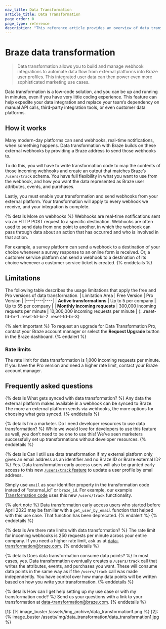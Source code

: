 ```yaml
---
nav_title: Data Transformation
article_title: Data Transformation
page_order: 0
page_type: reference
description: "This reference article provides an overview of data transformation, frequently asked questions, and product limitations."
---
```


# Braze data transformation

> Data transformation allows you to build and manage webhook integrations to automate data flow from external platforms into Braze user profiles. This integrated user data can then power even more sophisticated marketing use cases.

Data transformation is a low-code solution, and you can be up and running in minutes, even if you have very little coding experience. This feature can help expedite your data integration and replace your team’s dependency on manual API calls, third-party integration tools, or even customer data platforms.

## How it works

Many modern-day platforms can send webhooks, real-time notifications, when something happens. Data transformation with Braze builds on these external webhooks by providing a Braze address to send those webhooks to.

To do this, you will have to write transformation code to map the contents of those incoming webhooks and create an output that matches Braze’s `/users/track` schema. You have full flexibility in what you want to use from the webhook, and how you want the data represented as Braze user attributes, events, and purchases. 

Lastly, you must enable your transformation and send webhooks from your external platform. Your transformation will apply to every webhook we receive, and your integration is complete.

{% details More on webhooks %}
Webhooks are real-time notifications sent via an HTTP POST request to a specific destination. Webhooks are often used to send data from one point to another, in which the webhook can pass through data about an action that has occurred and who is involved in that action.

For example, a survey platform can send a webhook to a destination of your choice whenever a survey response to an online form is received. Or, a customer service platform can send a webhook to a destination of its choice whenever a customer service ticket is created.
{% enddetails %}

## Limitations

The following table describes the usage limitations that apply the free and Pro versions of data transformation.
| Limitation Area | Free Version | Pro Version |
|----|----|----|
| **Active transformations** | Up to 5 per company | Up to 55 per company |
| **Monthly incoming requests** | 300,000 incoming requests per minute | 10,300,000 incoming requests per minute |
{: .reset-td-br-1 .reset-td-br-2 .reset-td-br-3}

{% alert important %}
To request an upgrade for Data Transformation Pro, contact your Braze account manager or select the **Request Upgrade** button in the Braze dashboard.
{% endalert %}

### Rate limits

The rate limit for data transformation is 1,000 incoming requests per minute. If you have the Pro version and need a higher rate limit, contact your Braze account manager.

## Frequently asked questions

{% details What gets synced with data transformation? %}
Any data the external platform makes available in a webhook can be synced to Braze. The more an external platform sends via webhooks, the more options for choosing what gets synced.
{% enddetails %}

{% details I’m a marketer. Do I need developer resources to use data transformation? %}
While we would love for developers to use this feature as well, you don’t need to be one to use this! We’ve seen marketers successfully set up transformations without developer resources.
{% enddetails %}

{% details Can I still use data transformation if my external platform only gives an email address as an identifier and no Braze ID or Braze external ID? %}
Yes. Data transformation early access users will also be granted early access to this new [`/users/track` feature]({{site.baseurl}}/api/endpoints/user_data/post_user_track/#example-request-for-updating-a-user-profile-by-email-address) to update a user profile by email address.

Simply use `email` as your identifier property in the transformation code instead of “external_id” or `braze_id`. For example, our example [Transformation code](#example-transformation-code) uses this new `/users/track` functionality.

{% alert note %}
Data transformation early access users who started before April 2023 may be familiar with a `get_user_by_email` function that helped with this use case. That function has been deprecated.
{% endalert %}
{% enddetails %}

{% details Are there rate limits with data transformation? %}
The rate limit for incoming webhooks is 250 requests per minute across your entire company. If you need a higher rate limit, ask us at [data-transformation@braze.com](mailto:data-transformation@braze.com).
{% enddetails %}

{% details Does data transformation consume data points? %}
In most cases, yes. Data transformation eventually creates a `/users/track` call that writes the attributes, events, and purchases you want. These will consume data points in the same way as if the `/users/track` call was made independently.
You have control over how many data points will be written based on how you write your transformation.
{% enddetails %}

{% details How can I get help setting up my use case or with my transformation code? %}
Send us your questions with a link to your transformation at [data-transformation@braze.com](mailto:data-transformation@braze.com).
{% enddetails %}

[1]: {% image_buster /assets/img_archive/data_transformation1.png %}
[2]: {% image_buster /assets/img/data_transformation/data_transformation1.jpg %}